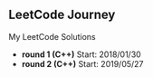 ## LeetCode Journey

My LeetCode Solutions

- **round 1 (C++)**
    Start: 2018/01/30
- **round 2 (C++)**
    Start: 2019/05/27
